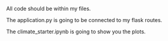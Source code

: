 All code should be within my files. 

The application.py is going to be connected to my flask routes. 

The climate_starter.ipynb is going to show you the plots. 
